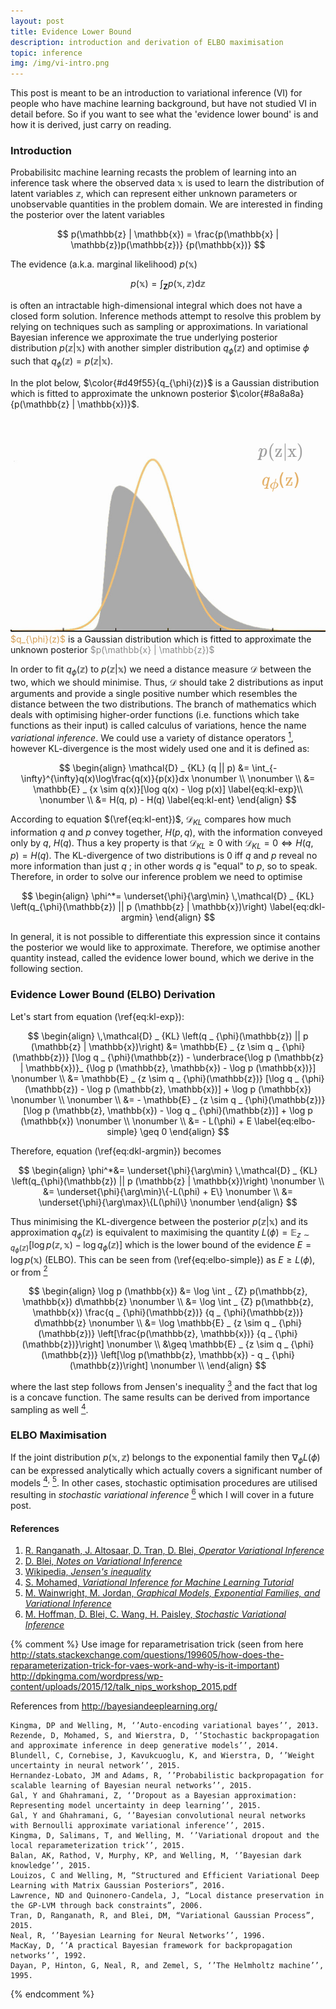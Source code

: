 ```yaml
---
layout: post
title: Evidence Lower Bound
description: introduction and derivation of ELBO maximisation
topic: inference
img: /img/vi-intro.png
---
```


This post is meant to be an introduction to variational inference (VI) for
people who have machine learning background, but have not studied VI in detail
before. So if you want to see what the 'evidence lower bound' is and how it is
derived, just carry on reading.

### Introduction
Probabilisitc machine learning recasts the problem of learning into an inference
task where the observed data $\mathbb{x}$ is used to learn the distribution of
latent variables $\mathbb{z}$, which can represent either unknown parameters or
unobservable quantities in the problem domain. We are interested in
finding the posterior over the latent variables

$$
p(\mathbb{z} | \mathbb{x}) =
  \frac{p(\mathbb{x} | \mathbb{z})p(\mathbb{z})}
        {p(\mathbb{x})}
$$

The evidence (a.k.a. marginal likelihood) $p(\mathbb{x})$

$$
p(\mathbb{x}) =
  \int_{\boldsymbol{Z}}
        {p(\mathbb{x}, \mathbb{z})}
  \mathrm{d}\mathbb{z}
$$

is often an intractable high-dimensional integral which does not have a closed
form solution. Inference methods attempt to resolve this problem by relying on
techniques such as sampling or approximations. In variational Bayesian inference
we approximate the true underlying posterior distribution
$p(\mathbb{z} | \mathbb{x})$ with another simpler distribution
$q _ \phi(\mathbb{z})$ and optimise $\phi$ such that
$q _ \phi(\mathbb{z}) = p(\mathbb{z} | \mathbb{x})$.

In the plot below, $\color{#d49f55}{q_{\phi}(z)}$ is a Gaussian distribution
which is fitted to approximate the unknown posterior $\color{#8a8a8a}
{p(\mathbb{z} | \mathbb{x})}$.

<div class="img_row">
    <img class="col three" src="/img/vi-intro.png"/>
</div>

<div class="col three caption">
  <font color="#d49f55">$q_{\phi}(z)$</font> is a Gaussian distribution which is
  fitted to approximate the unknown posterior
  <font color="#8a8a8a">$p(\mathbb{x} | \mathbb{z})$</font>
</div>

In order to fit $q_{\phi}(\mathbb{z})$ to $p(\mathbb{z} | \mathbb{x})$ we need
a distance measure $\mathcal{D}$ between the two, which we should minimise.
Thus, $\mathcal{D}$ should take 2 distributions as input arguments and provide
a single positive number which resembles the distance between the two
distributions. The branch of mathematics which deals with optimising
higher-order functions (i.e. functions which take functions as their input) is
called calculus of variations, hence the name *variational inference*. We could
use a variety of distance operators [<sup>1</sup>](#ref1), however KL-divergence
is the most widely used one and it is defined as:

$$
\begin{align}
\mathcal{D} _ {KL} (q || p)
&= \int_{-\infty}^{\infty}q(x)\log\frac{q(x)}{p(x)}dx \nonumber \\
\nonumber \\
&= \mathbb{E} _ {x \sim q(x)}[\log q(x) - \log p(x)] \label{eq:kl-exp}\\
\nonumber \\
&= H(q, p) - H(q) \label{eq:kl-ent}
\end{align}
$$

According to equation $(\ref{eq:kl-ent})$, $\mathcal{D} _ {KL}$ compares how
much information $q$ and $p$ convey together, $H(p,q)$, with the
information conveyed only by $q$, $H(q)$. Thus a key property is that
$\mathcal{D} _ {KL} \geq 0$ with $\mathcal{D} _ {KL} = 0 \iff H(q, p) = H(q)$.
The KL-divergence of two distributions is 0 iff $q$ and $p$ reveal no
more information than just $q$ ; in other words $q$ is "equal" to $p$, so
to speak. Therefore, in order to solve our inference problem we need to optimise

$$
\begin{align}
\phi^*= \underset{\phi}{\arg\min}
        \,\mathcal{D} _ {KL}
          \left(q_{\phi}(\mathbb{z}) ||
          p (\mathbb{z} | \mathbb{x})\right) \label{eq:dkl-argmin}
\end{align}
$$

In general, it is not possible to differentiate this expression since it
contains the posterior we would like to approximate. Therefore, we optimise
another quantity instead, called the evidence lower bound, which we derive in
the following section.

### Evidence Lower Bound (ELBO) Derivation

Let's start from equation (\ref{eq:kl-exp}):

$$
\begin{align}
\,\mathcal{D} _ {KL}
    \left(q _ {\phi}(\mathbb{z}) ||
    p (\mathbb{z} | \mathbb{x})\right)
&= \mathbb{E} _ {z \sim q _ {\phi}(\mathbb{z})}
    [\log q _ {\phi}(\mathbb{z}) -
    \underbrace{\log p (\mathbb{z} | \mathbb{x})}_
      {\log p (\mathbb{z}, \mathbb{x}) -
       \log p (\mathbb{x})}] \nonumber \\
&= \mathbb{E} _ {z \sim q _ {\phi}(\mathbb{z})}
    [\log q _ {\phi}(\mathbb{z}) -
     \log p (\mathbb{z}, \mathbb{x})] +
     \log p (\mathbb{x}) \nonumber \\
\nonumber \\
&= - \mathbb{E} _ {z \sim q _ {\phi}(\mathbb{z})}
    [\log p (\mathbb{z}, \mathbb{x}) -
     \log q _ {\phi}(\mathbb{z})] +
     \log p (\mathbb{x}) \nonumber \\
\nonumber \\
&= - L(\phi) + E \label{eq:elbo-simple} \geq 0
\end{align}
$$

Therefore, equation (\ref{eq:dkl-argmin}) becomes

$$
\begin{align}
\phi^*&= \underset{\phi}{\arg\min}
        \,\mathcal{D} _ {KL}
          \left(q_{\phi}(\mathbb{z}) ||
          p (\mathbb{z} | \mathbb{x})\right) \nonumber \\
&= \underset{\phi}{\arg\min}\{-L(\phi) + E\} \nonumber \\
&= \underset{\phi}{\arg\max}\{L(\phi)\} \nonumber
\end{align}
$$

Thus minimising the KL-divergence between the posterior
$p(\mathbb{z} | \mathbb{x})$ and its approximation $q_{\phi}(\mathbb{z})$ is
equivalent to maximising the quantity
$L(\phi) =\mathbb{E} _ {z \sim q _ {\phi}(\mathbb{z})}
          [\log p (\mathbb{z}, \mathbb{x}) -
           \log q _ {\phi}(\mathbb{z})]$ which is the lower bound of
the evidence $E = \log p (\mathbb{x})$ (ELBO). This can be
seen from (\ref{eq:elbo-simple}) as $E \geq L(\phi)$, or from
[<sup>2</sup>](#ref2)

$$
\begin{align}
\log p (\mathbb{x})
&= \log \int _ {Z} p(\mathbb{z}, \mathbb{x}) d\mathbb{z} \nonumber \\
&= \log \int _ {Z} p(\mathbb{z}, \mathbb{x})
                   \frac{q _ {\phi}(\mathbb{z})}
                        {q _ {\phi}(\mathbb{z})} d\mathbb{z} \nonumber \\
&= \log \mathbb{E} _ {z \sim q _ {\phi}(\mathbb{z})}
   \left[\frac{p(\mathbb{z}, \mathbb{x})}
          {q _ {\phi}(\mathbb{z})}\right] \nonumber \\
&\geq \mathbb{E} _ {z \sim q _ {\phi}(\mathbb{z})}
   \left[\log p(\mathbb{z}, \mathbb{x}) -
         q _ {\phi}(\mathbb{z})\right] \nonumber \\
\end{align}
$$

where the last step follows from Jensen's inequality [<sup>3</sup>](#ref3)
and the fact that log is a concave function. The same results can be derived
from importance sampling as well [<sup>4</sup>](#ref4).

### ELBO Maximisation

If the joint distribution $p(\mathbb{x}, \mathbb{z})$ belongs to the exponential
family then $\nabla_\phi L(\phi)$ can be expressed analytically which actually
covers a significant number of models [<sup>4</sup>](#ref2)<sup>,</sup>
[<sup>5</sup>](#ref5). In other cases, stochastic optimisation procedures are
utilised resulting in *stochastic variational inference* [<sup>6</sup>](#ref6)
which I will cover in a future post.


#### References
1. <a href="https://arxiv.org/abs/1610.09033" target="_blank" name="ref1">
     R. Ranganath, J. Altosaar, D. Tran, D. Blei, <i>Operator Variational Inference</i>
   </a>
2. <a href="https://www.cs.princeton.edu/courses/archive/fall11/cos597C/lectures/variational-inference-i.pdf"
      target="_blank" name="ref2">
      D. Blei, <i>Notes on Variational Inference</i>
   </a>
3. <a href="https://en.wikipedia.org/wiki/Jensen%27s_inequality"
      target="_blank"
      name="ref3">
      Wikipedia, <i>Jensen's inequality</i>
   </a>
4. <a href="http://shakirm.com/papers/VITutorial.pdf"
      target="_blank"
      name="ref4">
      S. Mohamed, <i>Variational Inference for Machine Learning Tutorial</i>
   </a>
5. <a href="https://people.eecs.berkeley.edu/~wainwrig/Papers/WaiJor08_FTML.pdf"
      target="_blank"
      name="ref5">
      M. Wainwright, M. Jordan, <i>Graphical Models, Exponential Families, and
      Variational Inference</i>
   </a>
6. <a href="http://jmlr.org/papers/volume14/hoffman13a/hoffman13a.pdf"
      target="_blank"
      name="ref6">
      M. Hoffman, D. Blei, C. Wang, H. Paisley, <i>Stochastic Variational
      Inference</i>
   </a>

{% comment %}
Use image for reparametrisation trick (seen from here http://stats.stackexchange.com/questions/199605/how-does-the-reparameterization-trick-for-vaes-work-and-why-is-it-important)
http://dpkingma.com/wordpress/wp-content/uploads/2015/12/talk_nips_workshop_2015.pdf

References from http://bayesiandeeplearning.org/

    Kingma, DP and Welling, M, ‘’Auto-encoding variational bayes’’, 2013.
    Rezende, D, Mohamed, S, and Wierstra, D, ‘’Stochastic backpropagation and approximate inference in deep generative models’’, 2014.
    Blundell, C, Cornebise, J, Kavukcuoglu, K, and Wierstra, D, ‘’Weight uncertainty in neural network’’, 2015.
    Hernandez-Lobato, JM and Adams, R, ’’Probabilistic backpropagation for scalable learning of Bayesian neural networks’’, 2015.
    Gal, Y and Ghahramani, Z, ‘’Dropout as a Bayesian approximation: Representing model uncertainty in deep learning’’, 2015.
    Gal, Y and Ghahramani, G, ‘’Bayesian convolutional neural networks with Bernoulli approximate variational inference’’, 2015.
    Kingma, D, Salimans, T, and Welling, M. ‘’Variational dropout and the local reparameterization trick’’, 2015.
    Balan, AK, Rathod, V, Murphy, KP, and Welling, M, ‘’Bayesian dark knowledge’’, 2015.
    Louizos, C and Welling, M, “Structured and Efficient Variational Deep Learning with Matrix Gaussian Posteriors”, 2016.
    Lawrence, ND and Quinonero-Candela, J, “Local distance preservation in the GP-LVM through back constraints”, 2006.
    Tran, D, Ranganath, R, and Blei, DM, “Variational Gaussian Process”, 2015.
    Neal, R, ‘’Bayesian Learning for Neural Networks’’, 1996.
    MacKay, D, ‘’A practical Bayesian framework for backpropagation networks‘’, 1992.
    Dayan, P, Hinton, G, Neal, R, and Zemel, S, ‘’The Helmholtz machine’’, 1995.
{% endcomment %}
